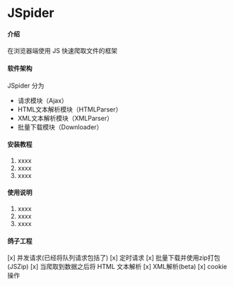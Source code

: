 # JSpider

#### 介绍
在浏览器端使用 JS 快速爬取文件的框架

#### 软件架构
JSpider 分为 
- 请求模块（Ajax）
- HTML文本解析模块（HTMLParser）
- XML文本解析模块（XMLParser）
- 批量下载模块（Downloader）


#### 安装教程

1.  xxxx
2.  xxxx
3.  xxxx

#### 使用说明

1.  xxxx
2.  xxxx
3.  xxxx

#### 鸽子工程

[x] 并发请求(已经将队列请求包括了)
[x] 定时请求 
[x] 批量下载并使用zip打包(JSZip)
[x] 当爬取到数据之后将 HTML 文本解析
[x] XML解析(beta)
[x] cookie 操作
